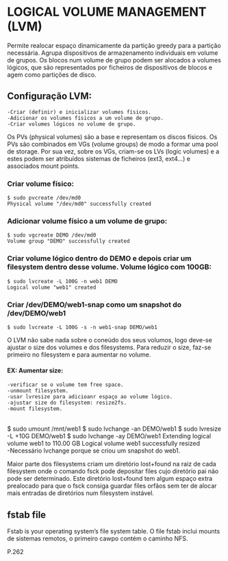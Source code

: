 # LOGICAL VOLUME MANAGEMENT (LVM)
Permite realocar espaço dinamicamente da partição greedy para a partição necessária.
Agrupa dispositivos de armazenamento individuais em volume de grupos. Os blocos num volume de grupo podem ser alocados a volumes lógicos, que são representados por ficheiros de dispositivos de blocos e agem como partições de disco.

## Configuração LVM:
	-Criar (definir) e inicializar volumes físicos.
	-Adicionar os volumes físicos a um volume de grupo.
	-Criar volumes lógicos no volume de grupo.

Os PVs (physical volumes) são a base e representam os discos físicos. Os PVs são combinados em VGs (volume groups) de modo a formar uma pool de storage. Por sua vez, sobre os VGs, criam-se os LVs (logic volumes) e a estes podem ser atribuídos sistemas de ficheiros (ext3, ext4…) e associados mount points.

### Criar volume físico:
	
	$ sudo pvcreate /dev/md0
	Physical volume "/dev/md0" successfully created

### Adicionar volume físico a um volume de grupo:

	$ sudo vgcreate DEMO /dev/md0
	Volume group "DEMO" successfully created

### Criar volume lógico dentro do DEMO e depois criar um filesystem dentro desse volume. Volume lógico com 100GB:

	$ sudo lvcreate -L 100G -n web1 DEMO
	Logical volume "web1" created

### Criar /dev/DEMO/web1-snap como um snapshot do /dev/DEMO/web1
	$ sudo lvcreate -L 100G -s -n web1-snap DEMO/web1

O LVM não sabe nada sobre o coneúdo dos seus volumos, logo deve-se ajustar o size dos volumes e dos filesystems. Para reduzir o size, faz-se primeiro no filesystem e para aumentar no volume.
#### EX: Aumentar size:
	-verificar se o volume tem free space.
	-unmount filesystem.
	-usar lvresize para adicioanr espaço ao volume lógico.
	-ajustar size do filesystem: resize2fs.
	-mount filesystem.
<br />
	$ sudo umount /mnt/web1
	$ sudo lvchange -an DEMO/web1
	$ sudo lvresize -L +10G DEMO/web1
	$ sudo lvchange -ay DEMO/web1
	Extending logical volume web1 to 110.00 GB
	Logical volume web1 successfully resized
<br />
	-Necessário lvchange porque se criou um snapshot do web1.

Maior parte dos filesystems criam um diretório lost+found na raiz de cada filesystem onde o comando fsck pode depositar files cujo diretório pai não pode ser determinado. Este diretório lost+found tem algum espaço extra prealocado para que o fsck consiga guardar files orfãos sem ter de alocar mais entradas de diretórios num filesystem instável.


## fstab file
Fstab is your operating system’s file system table.
O file fstab inclui mounts de sistemas remotos, o primeiro cawpo contém o caminho NFS.



P.262
